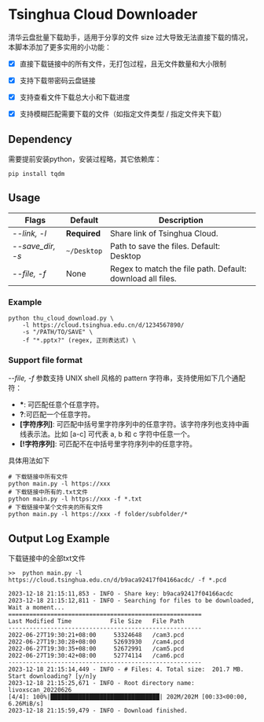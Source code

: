 # Tsinghua Cloud Downloader
清华云盘批量下载助手，适用于分享的文件 size 过大导致无法直接下载的情况，本脚本添加了更多实用的小功能：

- [x] 直接下载链接中的所有文件，无打包过程，且无文件数量和大小限制
- [x] 支持下载带密码云盘链接
- [x] 支持查看文件下载总大小和下载进度
- [x] 支持模糊匹配需要下载的文件（如指定文件类型 / 指定文件夹下载）


## Dependency
需要提前安装python，安装过程略，其它依赖库：
```shell
pip install tqdm
```

## Usage
|Flags|Default|Description|
|----|----|----|
|*--link, -l* |**Required** |Share link of Tsinghua Cloud.|
|*--save_dir, -s* | `~/Desktop` | Path to save the files. Default: Desktop |
|*--file, -f* | None | Regex to match the file path. Default: download all files.|

### Example
```shell
python thu_cloud_download.py \
    -l https://cloud.tsinghua.edu.cn/d/1234567890/ 
    -s "/PATH/TO/SAVE" \
    -f "*.pptx?" (regex, 正则表达式) \
```
### Support file format
*--file, -f* 参数支持 UNIX shell 风格的 pattern 字符串，支持使用如下几个通配符：

- **\***: 可匹配任意个任意字符。
- **?**:可匹配一个任意字符。
- **\[字符序列\]**: 可匹配中括号里字符序列中的任意字符。该字符序列也支持中画线表示法。比如 \[a-c\] 可代表 a, b 和 c 字符中任意一个。
- **\[\!字符序列\]**: 可匹配不在中括号里字符序列中的任意字符。

具体用法如下
```shell
# 下载链接中所有文件
python main.py -l https://xxx
# 下载链接中所有的.txt文件
python main.py -l https://xxx -f *.txt
# 下载链接中某个文件夹的所有文件
python main.py -l https://xxx -f folder/subfolder/*
``` 


## Output Log Example
下载链接中的全部txt文件
```
>>  python main.py -l https://cloud.tsinghua.edu.cn/d/b9aca92417f04166acdc/ -f *.pcd

2023-12-18 21:15:11,853 - INFO - Share key: b9aca92417f04166acdc
2023-12-18 21:15:12,811 - INFO - Searching for files to be downloaded, Wait a moment...
=======================================================
Last Modified Time           File Size   File Path
-------------------------------------------------------
2022-06-27T19:30:21+08:00     53324648   /cam3.pcd
2022-06-27T19:30:28+08:00     52693930   /cam4.pcd
2022-06-27T19:30:35+08:00     52672991   /cam5.pcd
2022-06-27T19:30:42+08:00     52774114   /cam6.pcd
-------------------------------------------------------
2023-12-18 21:15:14,449 - INFO - # Files: 4. Total size:  201.7 MB.
Start downloading? [y/n]y
2023-12-18 21:15:25,671 - INFO - Root directory name: livoxscan_20220626
[4/4]: 100%|███████████████████████████████| 202M/202M [00:33<00:00, 6.26MiB/s]
2023-12-18 21:15:59,479 - INFO - Download finished.
```